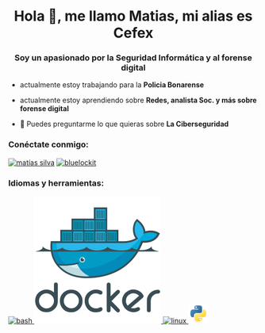 <h1 align="center">Hola 👋, me llamo Matias, mi alias es Cefex</h1>
<h3 align="center">Soy un apasionado por la Seguridad Informática y al forense digital</h3>

- actualmente estoy trabajando para la **Policia Bonarense**

- actualmente estoy aprendiendo sobre **Redes, analista Soc. y más sobre forense digital**

- 💬 Puedes preguntarme lo que quieras sobre **La Ciberseguridad**

<h3 align="left">Conéctate conmigo:</h3>
<p align="left">
<a href=" https://linkedin.com/in/matías silva" target="blank"><img align="center" src="https://raw.githubusercontent.com/rahuldkjain/github-profile-readme-generator/master /src/images/icons/Social/linked-in-alt.svg" alt="matías silva" height="30" width="40" /></a>
<a href="https://www. youtube.com/c/bluelockit" target="blank"><img align="center" src="https://raw.githubusercontent.com/rahuldkjain/github-profile-readme-generator/master/src/images/icons/Social/youtube.svg" alt="bluelockit" altura="30" ancho=" 40" /></a>
</p>

<h3 align="left">Idiomas y herramientas:</h3>
<p align="left"> <a href="https://www.gnu.org /software/bash/" target="_blank" rel="noreferrer"> <img src="https://www.vectorlogo.zone/logos/gnu_bash/gnu_bash-icon.svg" alt="bash" width=" 40" altura="40"/> </a> <a href="https://www.docker.com/" target="_blank" rel="noreferrer"> <img src="https://raw.githubusercontent.com/devicons/devicon/master/icons/docker/docker-original-wordmark.svg" alt="docker" ancho="40" alto="40"/> </ a> <a href="https://www.linux.org/" target="_blank" rel="noreferrer"> <img src="https://raw.githubusercontent.com/devicons/devicon/master/ iconos/linux/linux-original.svg" alt="linux" ancho="40" alto="40"/> </a> <a href="https://www.python.org" target="_blank "rel="noreferrer"> <img src="https://raw.githubusercontent.com/devicons/devicon/master/icons/python/python-original.svg" alt="python" width="40" altura="40"/> </a> </p>
